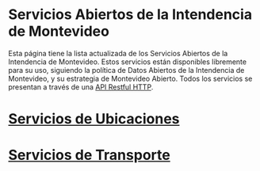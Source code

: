 Servicios Abiertos de la Intendencia de Montevideo
==================================================

Esta página tiene la lista actualizada de los Servicios Abiertos de la Intendencia de Montevideo. Estos servicios están disponibles libremente para su uso, siguiendo la política de Datos Abiertos de la Intendencia de Montevideo, y su estrategia de Montevideo Abierto. Todos los servicios se presentan a través de una [API Restful HTTP](http://en.wikipedia.org/wiki/Representational_state_transfer#Applied_to_web_services).

# [Servicios de Ubicaciones](ubicaciones.md)
# [Servicios de Transporte](transporte.md)



